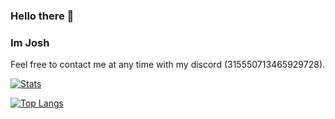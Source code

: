 ### Hello there 👋

### Im Josh
Feel free to contact me at any time with my discord (315550713465929728).

[![Stats](https://github-readme-stats.vercel.app/api?username=JoshDev&show_icons=true&count_private=true&theme=radical)]()
  
[![Top Langs](https://github-readme-stats.vercel.app/api/top-langs/?username=TesDevelopment&hide=css&layout=compact&theme=radical)]()
